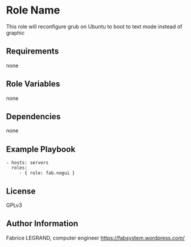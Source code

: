 Role Name
=========

This role will reconfigure grub on Ubuntu to boot to text mode instead of graphic

Requirements
------------

none

Role Variables
--------------

none

Dependencies
------------

none

Example Playbook
----------------

    - hosts: servers
      roles:
         - { role: fab.nogui }

License
-------

GPLv3

Author Information
------------------

Fabrice LEGRAND, computer engineer
https://fabsystem.wordpress.com/
